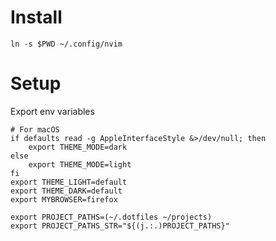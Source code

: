 # Install

    ln -s $PWD ~/.config/nvim

# Setup
Export env variables

    # For macOS
    if defaults read -g AppleInterfaceStyle &>/dev/null; then
        export THEME_MODE=dark
    else
        export THEME_MODE=light
    fi
    export THEME_LIGHT=default
    export THEME_DARK=default
    export MYBROWSER=firefox

    export PROJECT_PATHS=(~/.dotfiles ~/projects)
    export PROJECT_PATHS_STR="${(j.:.)PROJECT_PATHS}"
